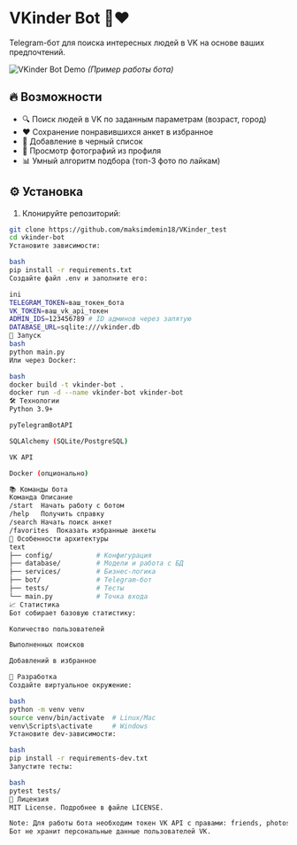 
# VKinder Bot 🤖❤️

Telegram-бот для поиска интересных людей в VK на основе ваших предпочтений.

![VKinder Bot Demo](demo.gif) *(Пример работы бота)*

## 🔥 Возможности

- 🔍 Поиск людей в VK по заданным параметрам (возраст, город)
- ❤️ Сохранение понравившихся анкет в избранное
- 🚫 Добавление в черный список
- 📸 Просмотр фотографий из профиля
- 📊 Умный алгоритм подбора (топ-3 фото по лайкам)

## ⚙️ Установка

1. Клонируйте репозиторий:
```bash
git clone https://github.com/maksimdemin18/VKinder_test
cd vkinder-bot
Установите зависимости:

bash
pip install -r requirements.txt
Создайте файл .env и заполните его:

ini
TELEGRAM_TOKEN=ваш_токен_бота
VK_TOKEN=ваш_vk_api_токен
ADMIN_IDS=123456789 # ID админов через запятую
DATABASE_URL=sqlite:///vkinder.db
🚀 Запуск
bash
python main.py
Или через Docker:

bash
docker build -t vkinder-bot .
docker run -d --name vkinder-bot vkinder-bot
🛠 Технологии
Python 3.9+

pyTelegramBotAPI

SQLAlchemy (SQLite/PostgreSQL)

VK API

Docker (опционально)

📚 Команды бота
Команда	Описание
/start	Начать работу с ботом
/help	Получить справку
/search	Начать поиск анкет
/favorites	Показать избранные анкеты
🌟 Особенности архитектуры
text
├── config/           # Конфигурация
├── database/         # Модели и работа с БД
├── services/         # Бизнес-логика
├── bot/              # Telegram-бот
├── tests/            # Тесты
└── main.py           # Точка входа
📈 Статистика
Бот собирает базовую статистику:

Количество пользователей

Выполненных поисков

Добавлений в избранное

🤝 Разработка
Создайте виртуальное окружение:

bash
python -m venv venv
source venv/bin/activate  # Linux/Mac
venv\Scripts\activate     # Windows
Установите dev-зависимости:

bash
pip install -r requirements-dev.txt
Запустите тесты:

bash
pytest tests/
📜 Лицензия
MIT License. Подробнее в файле LICENSE.

Note: Для работы бота необходим токен VK API с правами: friends, photos, groups.
Бот не хранит персональные данные пользователей VK.